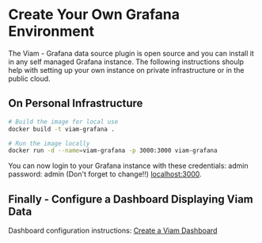 # Create Your Own Grafana Environment

The Viam - Grafana data source plugin is open source and you can install it in any self managed Grafana instance.
The following instructions shoulp help with setting up your own instance on private infrastructure or in the public cloud.

## On Personal Infrastructure

```bash
# Build the image for local use
docker build -t viam-grafana .

# Run the image locally
docker run -d --name=viam-grafana -p 3000:3000 viam-grafana
```

You can now login to your Grafana instance with these credentials: admin password: admin (Don't forget to change!!) [localhost:3000](http://localhost:3000).


## Finally - Configure a Dashboard Displaying Viam Data

Dashboard configuration instructions: [Create a Viam Dashboard](configure-dashboard.md)


